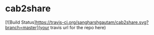 cab2share
=========
[![Build Status]https://travis-ci.org/sangharshgautam/cab2share.svg?branch=master](your travis url for the repo here)
